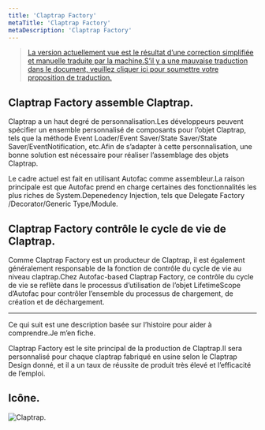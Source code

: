 ```yaml
---
title: 'Claptrap Factory'
metaTitle: 'Claptrap Factory'
metaDescription: 'Claptrap Factory'
---
```


> [La version actuellement vue est le résultat d’une correction simplifiée et manuelle traduite par la machine.S’il y a une mauvaise traduction dans le document, veuillez cliquer ici pour soumettre votre proposition de traduction.](https://crwd.in/newbeclaptrap)

## Claptrap Factory assemble Claptrap.

Claptrap a un haut degré de personnalisation.Les développeurs peuvent spécifier un ensemble personnalisé de composants pour l’objet Claptrap, tels que la méthode Event Loader/Event Saver/State Saver/State Saver/EventNotification, etc.Afin de s’adapter à cette personnalisation, une bonne solution est nécessaire pour réaliser l’assemblage des objets Claptrap.

Le cadre actuel est fait en utilisant Autofac comme assembleur.La raison principale est que Autofac prend en charge certaines des fonctionnalités les plus riches de System.Depenedency Injection, tels que Delegate Factory /Decorator/Generic Type/Module.

## Claptrap Factory contrôle le cycle de vie de Claptrap.

Comme Claptrap Factory est un producteur de Claptrap, il est également généralement responsable de la fonction de contrôle du cycle de vie au niveau claptrap.Chez Autofac-based Claptrap Factory, ce contrôle du cycle de vie se reflète dans le processus d’utilisation de l’objet LifetimeScope d’Autofac pour contrôler l’ensemble du processus de chargement, de création et de déchargement.

---

Ce qui suit est une description basée sur l’histoire pour aider à comprendre.Je m’en fiche.

Claptrap Factory est le site principal de la production de Claptrap.Il sera personnalisé pour chaque claptrap fabriqué en usine selon le Claptrap Design donné, et il a un taux de réussite de produit très élevé et l’efficacité de l’emploi.

## Icône.

![Claptrap.](/images/claptrap_icons/claptrap_factory.svg)
